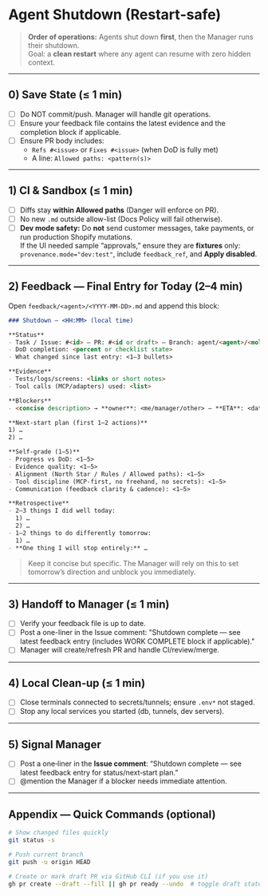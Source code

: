 
# Agent Shutdown (Restart‑safe)

> **Order of operations:** Agents shut down **first**, then the Manager runs their shutdown.  
> Goal: a **clean restart** where any agent can resume with zero hidden context.

---

## 0) Save State (≤ 1 min)
- [ ] Do NOT commit/push. Manager will handle git operations.
- [ ] Ensure your feedback file contains the latest evidence and the completion block if applicable.
- [ ] Ensure PR body includes:
  - `Refs #<issue>` or `Fixes #<issue>` (when DoD is fully met)
  - A line: `Allowed paths: <pattern(s)>`

---

## 1) CI & Sandbox (≤ 1 min)
- [ ] Diffs stay **within Allowed paths** (Danger will enforce on PR).
- [ ] No new `.md` outside allow-list (Docs Policy will fail otherwise).
- [ ] **Dev mode safety:** Do **not** send customer messages, take payments, or run production Shopify mutations.  
      If the UI needed sample “approvals,” ensure they are **fixtures** only:
      `provenance.mode="dev:test"`, include `feedback_ref`, and **Apply disabled**.

---

## 2) Feedback — Final Entry for Today (2–4 min)
Open `feedback/<agent>/<YYYY‑MM‑DD>.md` and append this block:

```md
### Shutdown — <HH:MM> (local time)

**Status**
- Task / Issue: #<id> — PR: #<id or draft> — Branch: agent/<agent>/<molecule>
- DoD completion: <percent or checklist state>
- What changed since last entry: <1–3 bullets>

**Evidence**
- Tests/logs/screens: <links or short notes>
- Tool calls (MCP/adapters) used: <list>

**Blockers**
- <concise description> → **owner**: <me/manager/other> — **ETA**: <date/time>

**Next‑start plan (first 1–2 actions)**
1) …
2) …

**Self‑grade (1–5)**
- Progress vs DoD: <1–5>
- Evidence quality: <1–5>
- Alignment (North Star / Rules / Allowed paths): <1–5>
- Tool discipline (MCP‑first, no freehand, no secrets): <1–5>
- Communication (feedback clarity & cadence): <1–5>

**Retrospective**
- 2–3 things I did well today:
  1) …
  2) …
- 1–2 things to do differently tomorrow:
  1) …
- **One thing I will stop entirely:** …
```

> Keep it concise but specific. The Manager will rely on this to set tomorrow’s direction and unblock you immediately.

---

## 3) Handoff to Manager (≤ 1 min)
- [ ] Verify your feedback file is up to date.
- [ ] Post a one-liner in the Issue comment:
  "Shutdown complete — see latest feedback entry (includes WORK COMPLETE block if applicable)."
- [ ] Manager will create/refresh PR and handle CI/review/merge.

---

## 4) Local Clean‑up (≤ 1 min)
- [ ] Close terminals connected to secrets/tunnels; ensure `.env*` not staged.
- [ ] Stop any local services you started (db, tunnels, dev servers).

---

## 5) Signal Manager
- [ ] Post a one‑liner in the **Issue comment**: “Shutdown complete — see latest feedback entry for status/next‑start plan.”
- [ ] @mention the Manager if a blocker needs immediate attention.

---

## Appendix — Quick Commands (optional)
```bash
# Show changed files quickly
git status -s

# Push current branch
git push -u origin HEAD

# Create or mark draft PR via GitHub CLI (if you use it)
gh pr create --draft --fill || gh pr ready --undo  # toggle draft state
```
